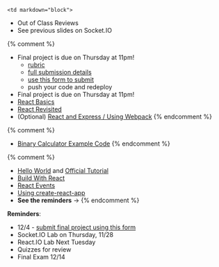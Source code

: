 	<td markdown="block">

* Out of Class Reviews
* See previous slides on Socket.IO

{% comment %}
* Final project is due on Thursday at 11pm!
    * [rubric](final-project.html)
    * [full submission details](final-project.html#final_submit)
    * [use this form to submit](https://docs.google.com/a/nyu.edu/forms/d/e/1FAIpQLSfUNe5P9bzNBA1Z03b6NDeZEXe2qRRYBeewNWN1VnbLSkwgQQ/viewform)
    * push your code and redeploy 
* Final project is due on Thursday at 11pm!
* [React Basics](slides/26/react.html)
* [React Revisited](slides/26/react-state-parent.html)
* (Optional) [React and Express / Using Webpack](slides/26/react-webpack-continued.html)
{% endcomment %}


{% comment %}
* [Binary Calculator Example Code](https://github.com/nyu-csci-ua-0480-001-fall-2016/examples/blob/master/class27/binary-calculator/src/index.js)
{% endcomment %}

</td>
	<td markdown="block">

{% comment %}
* [Hello World](https://facebook.github.io/react/docs/hello-world.html) and [Official Tutorial](https://facebook.github.io/react/tutorial/tutorial.html)
* [Build With React](http://buildwithreact.com/)
* [React Events](https://facebook.github.io/react/docs/events.html#supported-events)
* [Using create-react-app](https://github.com/facebookincubator/create-react-app/blob/master/README.md#getting-started)
* __See the reminders__ &rarr;
{% endcomment %}

<!--
* Chapter 
* Chapter 
-->
</td>
	<td markdown="block">

__Reminders__: 

* 12/4 - [submit final project using this form](https://docs.google.com/forms/d/e/1FAIpQLScdwz_VNkwh7N5KDVJ5ircSfaciFx88pqAOL7qyKXOmFOOwVQ/viewform)
* Socket.IO Lab on Thursday, 11/28
* React.IO Lab Next Tuesday
* Quizzes for review
* Final Exam 12/14

</td>
